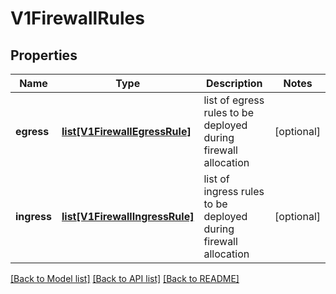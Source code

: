 # V1FirewallRules

## Properties
Name | Type | Description | Notes
------------ | ------------- | ------------- | -------------
**egress** | [**list[V1FirewallEgressRule]**](V1FirewallEgressRule.md) | list of egress rules to be deployed during firewall allocation | [optional] 
**ingress** | [**list[V1FirewallIngressRule]**](V1FirewallIngressRule.md) | list of ingress rules to be deployed during firewall allocation | [optional] 

[[Back to Model list]](../README.md#documentation-for-models) [[Back to API list]](../README.md#documentation-for-api-endpoints) [[Back to README]](../README.md)


